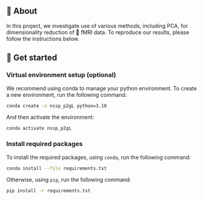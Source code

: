 ## 🔬 About
In this project, we investigate use of various methods, including PCA, for dimensionality reduction of 🧠 fMRI data. To reproduce our results, please follow the instructions below. 

## 🔮 Get started

### Virtual environment setup (optional)
We recommend using conda to manage your python environment. To create a new environment, run the following command:

```bash
conda create -n nssp_p2gL python=3.10
```

And then activate the environment:

```bash
conda activate nssp_p2gL
```
### Install required packages
To install the required packages, using `conda`, run the following command:

```bash
conda install --file requirements.txt
```

Otherwise, using `pip`, run the following command:

```bash
pip install -r requirements.txt
```
